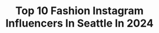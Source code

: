 ---
title: Top 10 Fashion Instagram Influencers In Seattle In 2024
description: >-
  Find top fashion Instagram influencers in Seattle in 2024. Most popular hashtags: #fashion #seattle #seattleblogger #travel.
platform: Instagram
hits: 182
text_top: See the top-rated Instagram influencers on inBeat.
text_bottom: Our platform has 182 Instagram influencers like this in Seattle, United States for you to contact.
profiles:
  - username: "shelbysaywhatblog"
    fullname: >-
      Shelby Scott
    bio: >-
      Size 12/14 Midsize Fashion Seattle WA ☕️ shelbysaywhatblog@outlook.com 📧
    location: "United States"
    followers: 420550
    engagement: 195
    commentsToLikes: 0.051496
    id: ckpnwfw6347rn0j234hj407qb
    verified: false
    hashtags: "#walmartpartner, #walmartfashion, #walmart, #aeriereal"
  - username: "myaplanet9"
    fullname: >-
      MYA
    bio: >-
      Grammy Award Winning, entertainer, CEO & philanthropist. 🎶 “Anytime” “So Hype” & “Whine” out now! 🖤💋 myainfo@ctkent.com
    location: "United States"
    followers: 2168785
    engagement: 59
    commentsToLikes: 0.031757
    id: ck0u00b2ps8ww0i19p5mcfj5d
    verified: true
    hashtags: "#newmusic, #queensofrnb, #mya, #swv"
  - username: "night.sh00terz"
    fullname: >-
      NightShooters
    bio: >-
      World’s Best Night Shots 🌙 #NIGHTSHOOTERS Founder:🇺🇲@nyctme = @twtme 🇩🇴 Family Hubs/pages @Nycprimeshot @Usaprimeshot @Nycprime_ladies @primeshotmag
    location: "United States"
    followers: 151717
    engagement: 67
    commentsToLikes: 0.033878
    id: ck0u7b8wk486s0i1998qp2x2m
    verified: false
    hashtags: "#way2ill, #ns, #artofvisuals, #bigworld"
  - username: "romejohns"
    fullname: >-
      Rome Johnson
    bio: >-
      The Medical dad & caregiver Family | Lifestyle | Disability Advocacy| Fashion ☔| Seattle, WA 📧romejohns20@gmail.com 👇🏿How to support👇🏿
    location: "United States"
    followers: 92995
    engagement: 542
    commentsToLikes: 0.041461
    id: ck8t1v9nix65e0j78gkeeieo6
    verified: false
    hashtags: "#caliyahjoy, #girldad, #daddydaughtertime, #blackcreators"
  - username: "emmasedition"
    fullname: >-
      Emmalynn Cortes Ellendt
    bio: >-
      📍#Seattle Fashion/Lifestyle Creator 🇵🇭 🎤 Host of @creativeeditionpodcast 👩🏾‍💻Contributing Writer on @forbes 💌emmasedition@emmasedition.com
    location: "United States"
    followers: 50005
    engagement: 120
    commentsToLikes: 0.196417
    id: ck0tv1eln9imt0i195m8qqj6n
    verified: false
    hashtags: "#seattlecoffee, #parisfrance, #seattlestyle, #seattlefoodie"
  - username: "tallglassoffashion"
    fullname: >-
      KELL & MAK || TALL STYLE
    bio: >-
      two tall cousins and best friends 📍Austin & Seattle fashion, beauty, and Chick-Fil-A ✨ blog: tallglassoffashion.com tallglassoffashionblog@gmail.com
    location: "United States"
    followers: 5521
    engagement: 328
    commentsToLikes: 0.347861
    id: ckap3o2m23ter0i78hldig8l3
    verified: false
    hashtags: "#ltkunder100, #liketkit, #freepeopledress, #ltkunder50"
  - username: "solomia_bishko"
    fullname: >-
      MIA | Impossible is possible🦋
    bio: >-
      29y.o. Bellevue, WA🇺🇸born in Lviv🇺🇦 🤍Inspired to inspire others 🤍Singer~Actress~Model 🤍Designer/Founder @mavka.collection 🤍Business&Law🎓 DM 4 collabs
    location: "United States"
    followers: 44730
    engagement: 90
    commentsToLikes: 0.036329
    id: ck0w2lkbaoz0y0i19weehhzo8
    verified: false
    hashtags: "#girl, #lifestyle, #ootdfashion, #beautifulgirls"
  - username: "poornimasoni"
    fullname: >-
      Poornima 🌙
    bio: >-
      Personal Style • Beauty • Lifestyle ✨ 🇮🇳🇺🇸 📍India 💌 contactpoornimasoni@gmail.com
    location: "United States"
    followers: 27481
    engagement: 891
    commentsToLikes: 0.031596
    id: cl8g9amjv4mg10i23441wqxzp
    verified: false
    hashtags: "#grwm, #indianfashion, #explore, #bbgirl"
  - username: "notrealboris"
    fullname: >-
      notrealboris
    bio: >-
      🌟26 year old bio teacher dances 🎶Tiktok @notrealboris 📬 Deviantdemi@gmail.com ⬇️ Youtube
    location: "United States"
    followers: 88193
    engagement: 306
    commentsToLikes: 0.023656
    id: ck8t2z8b419xt0j78o7hx7yxo
    verified: false
    hashtags: "#kcover, #dancepractice, #rapmon, #koreandance"
  - username: "finestflygirls"
    fullname: >-
      𝓕𝓲𝓷𝓮𝓼𝓽 𝓕𝓵𝔂𝓰𝓲𝓻𝓵𝓼
    bio: >-
      🖤 Only The 𝐹𝐼𝒩𝐸𝒮𝒯 Girls in the Sky 🖤 ✈️@ginti.ginti Profile ✈️ Sub: DM ✈️ Can we get to 100k? ✈️ Like, Follow, Share
    location: "United States"
    followers: 57141
    engagement: 214
    commentsToLikes: 0.019185
    id: ck0tzl9x1qqrz0i19gqbw62jc
    verified: false
    hashtags: "#unitedairlines, #lifeofcabincrew, #delta, #travel"
---